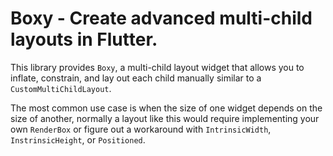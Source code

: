 # Boxy - Create advanced multi-child layouts in Flutter.

This library provides `Boxy`, a multi-child layout widget that allows you to inflate, constrain, and lay out each child
manually similar to a `CustomMultiChildLayout`.

The most common use case is when the size of one widget depends on the size of another, normally a layout
like this would require implementing your own `RenderBox` or figure out a workaround with `IntrinsicWidth`,
`InstrinsicHeight`, or `Positioned`.
